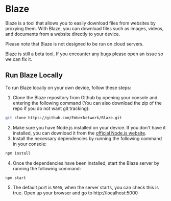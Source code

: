 # Blaze

Blaze is a tool that allows you to easily download files from websites by proxying them. With Blaze, you can download files such as images, videos, and documents from a website directly to your device.

Please note that Blaze is not designed to be run on cloud servers.

Blaze is still a beta tool, If you encounter any bugs please open an issue so we can fix it.

## Run Blaze Locally

To run Blaze locally on your own device, follow these steps:

1. Clone the Blaze repository from Github by opening your console and entering the following command (You can also download the zip of the repo if you do not want git tracking):
```bash
git clone https://github.com/EmberNetwork/Blaze.git
```
2. Make sure you have Node.js installed on your device. If you don't have it installed, you can download it from the [official Node.js website](https://nodejs.org).
3. Install the necessary dependencies by running the following command in your console:
```bash
npm install
```
4. Once the dependencies have been installed, start the Blaze server by running the following command:
```bash
npm start
```
5. The default port is `5000`, when the server starts, you can check this is true. Open up your browser and go to http://localhost:5000
